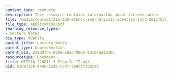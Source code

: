 ```yaml
---
content_type: resource
description: This resource contains information about lecture notes.
file: /media/courses/21a-226-ethnic-and-national-identity-fall-2011/b28a715b949e12d655072a8cfc5882a1_MIT21A_226F11_3_Ethn_Id_II.pdf
file_type: application/pdf
learning_resource_types:
- Lecture Notes
ocw_type: OCWFile
parent_title: Lecture Notes
parent_type: CourseSection
parent_uid: 210ddfd5-8cb9-2bed-905b-83c07ad2020c
resourcetype: Document
title: MIT21A_226F11_3_Ethn_Id_II.pdf
uid: b28a715b-949e-12d6-5507-2a8cfc5882a1
---
```

